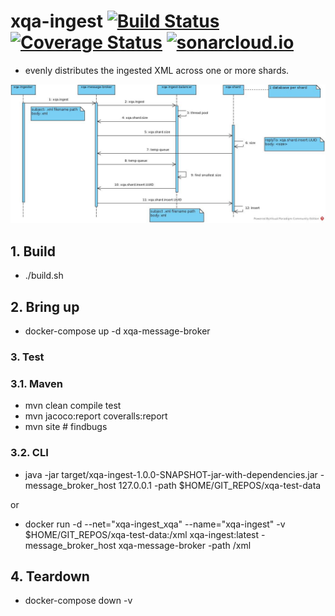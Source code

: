 # xqa-ingest [![Build Status](https://travis-ci.org/jameshnsears/xqa-ingest.svg?branch=master)](https://travis-ci.org/jameshnsears/xqa-ingest) [![Coverage Status](https://coveralls.io/repos/github/jameshnsears/xqa-ingest/badge.svg?branch=master)](https://coveralls.io/github/jameshnsears/xqa-ingest?branch=master) [![sonarcloud.io](https://sonarcloud.io/api/project_badges/measure?project=jameshnsears_xqa-ingest&metric=alert_status)](https://sonarcloud.io/api/project_badges/measure?project=jameshnsears_xqa-ingest&metric=alert_status)
* evenly distributes the ingested XML across one or more shards.

![High Level Design](https://github.com/jameshnsears/xqa-documentation/blob/master/uml/ingest-balancer-sequence-diagram.jpg)

## 1. Build
* ./build.sh

## 2. Bring up
* docker-compose up -d xqa-message-broker

### 3. Test

### 3.1. Maven
* mvn clean compile test
* mvn jacoco:report coveralls:report
* mvn site  # findbugs

### 3.2. CLI
* java -jar target/xqa-ingest-1.0.0-SNAPSHOT-jar-with-dependencies.jar -message_broker_host 127.0.0.1 -path $HOME/GIT_REPOS/xqa-test-data

or

* docker run -d --net="xqa-ingest_xqa" --name="xqa-ingest" -v $HOME/GIT_REPOS/xqa-test-data:/xml xqa-ingest:latest -message_broker_host xqa-message-broker -path /xml

## 4. Teardown
* docker-compose down -v
